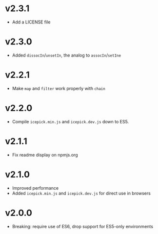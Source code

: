 # v2.3.1
- Add a LICENSE file

# v2.3.0
- Added `dissocIn`/`unsetIn`, the analog to `assocIn`/`setIne`

# v2.2.1
- Make `map` and `filter` work properly with `chain`

# v2.2.0
- Compile `icepick.min.js` and `icepick.dev.js` down to ES5.

# v2.1.1
- Fix readme display on npmjs.org

# v2.1.0
- Improved performance
- Added `icepick.min.js` and `icepick.dev.js` for direct use in browsers

# v2.0.0
- Breaking: require use of ES6, drop support for ES5-only environments
